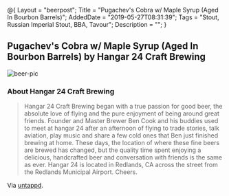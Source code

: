 @{
 Layout = "beerpost";
 Title = "Pugachev's Cobra w/ Maple Syrup (Aged In Bourbon Barrels)";
 AddedDate = "2019-05-27T08:31:39";
 Tags = "Stout, Russian Imperial Stout, BBA, Tavour";
 Description = "";
 }
 

## Pugachev's Cobra w/ Maple Syrup (Aged In Bourbon Barrels) by Hangar 24 Craft Brewing

![beer-pic]

### About Hangar 24 Craft Brewing

> Hangar 24 Craft Brewing began with a true passion for good beer, the absolute love of flying and the pure enjoyment of being around great friends. Founder and Master Brewer Ben Cook and his buddies used to meet at hangar 24 after an afternoon of flying to trade stories, talk aviation, play music and share a few cold ones that Ben just finished brewing at home. These days, the location of where these fine beers are brewed has changed, but the quality time spent enjoying a delicious, handcrafted beer and conversation with friends is the same as ever. Hangar 24 is located in Redlands, CA across the street from the Redlands Municipal Airport. Cheers.

Via [untappd][untappd-url].

[untappd-url]: <https://untappd.com//hangar24brewing>
[beer-pic]: https://jasonpowley.com/assets/img/2019-05-27-pugachevs-cobra-w-maple-syrup-aged-in-bourbon-barrels.jpeg "Pugachev's Cobra w/ Maple Syrup (Aged In Bourbon Barrels) by Hangar 24 Craft Brewing"
